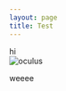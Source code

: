 ```yaml
---
layout: page
title: Test
---
```

hi  
 ![oculus](https://raw.githubusercontent.com/masonforest/windows98/gh-pages/images/oculus.jpg)

weeee
